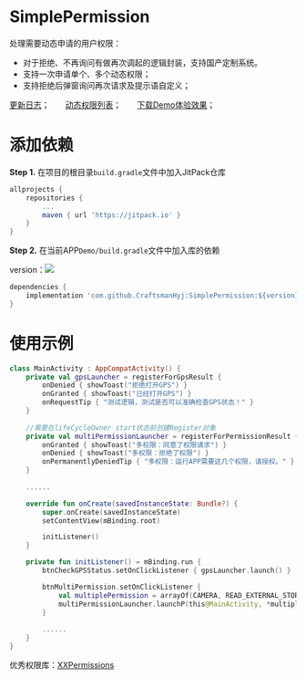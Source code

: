 # SimplePermission
处理需要动态申请的用户权限：

+ 对于拒绝、不再询问有做再次调起的逻辑封装，支持国产定制系统。
+ 支持一次申请单个、多个动态权限；
+ 支持拒绝后弹窗询问再次请求及提示语自定义；



[更新日志]( https://github.com/CraftsmanHyj/SimplePermission/blob/master/docs/UpdateLog.md )；　　[动态权限列表](https://github.com/CraftsmanHyj/SimplePermission/blob/master/docs/%E6%9D%83%E9%99%90%E8%AF%B4%E6%98%8E.md)；　　[下载Demo体验效果](https://github.com/CraftsmanHyj/SimplePermission/tree/master/docs)；

# 添加依赖

**Step 1.** 在项目的根目录`build.gradle`文件中加入JitPack仓库

```groovy
allprojects {
	repositories {
		...
		maven { url 'https://jitpack.io' }
	}
}
```

**Step 2.** 在当前APP`Demo/build.gradle`文件中加入库的依赖

version：[![](https://jitpack.io/v/CraftsmanHyj/SimplePermission.svg)](https://jitpack.io/#CraftsmanHyj/SimplePermission)

```groovy
dependencies {
    implementation 'com.github.CraftsmanHyj:SimplePermission:${version}'
}
```



# 使用示例

```kotlin
class MainActivity : AppCompatActivity() {
    private val gpsLauncher = registerForGpsResult {
        onDenied { showToast("拒绝打开GPS") }
        onGranted { showToast("已经打开GPS") }
        onRequestTip { "测试逻辑，测试是否可以准确检查GPS状态！" }
    }
	
    //需要在lifeCycleOwner start状态前创建Register对象
    private val multiPermissionLauncher = registerForPermissionResult {
        onGranted { showToast("多权限：同意了权限请求") }
        onDenied { showToast("多权限：拒绝了权限") }
        onPermanentlyDeniedTip { "多权限：运行APP需要这几个权限，请授权。" }
    }
	
	......

    override fun onCreate(savedInstanceState: Bundle?) {
        super.onCreate(savedInstanceState)
        setContentView(mBinding.root)

        initListener()
    }

    private fun initListener() = mBinding.run {
        btnCheckGPSStatus.setOnClickListener { gpsLauncher.launch() }

        btnMultiPermission.setOnClickListener {
            val multiplePermission = arrayOf(CAMERA, READ_EXTERNAL_STORAGE, WRITE_EXTERNAL_STORAGE)
            multiPermissionLauncher.launchP(this@MainActivity, *multiplePermission)
        }
		
		......
    }
}
```



优秀权限库：[XXPermissions](https://github.com/getActivity/XXPermissions)
